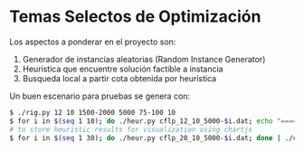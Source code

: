 # Temas Selectos de Optimización
Los aspectos a ponderar en el proyecto son:

1. Generador de instancias aleatorias (Random Instance Generator)
2. Heurística que encuentre solución factible a instancia
3. Busqueda local a partir cota obtenida por heurística

Un buen escenario para pruebas se genera con:

```bash
$ ./rig.py 12 10 1500-2000 5000 75-100 10
$ for i in $(seq 1 10); do ./heur.py cflp_12_10_5000-$i.dat; echo "============"; done
# to store heuristic results for visualization using chartjs
$ for i in $(seq 1 30); do ./heur.py cflp_20_10_5000-$i.dat; done | ./chartifier.py 2 # 2 means second results line in chart
```
